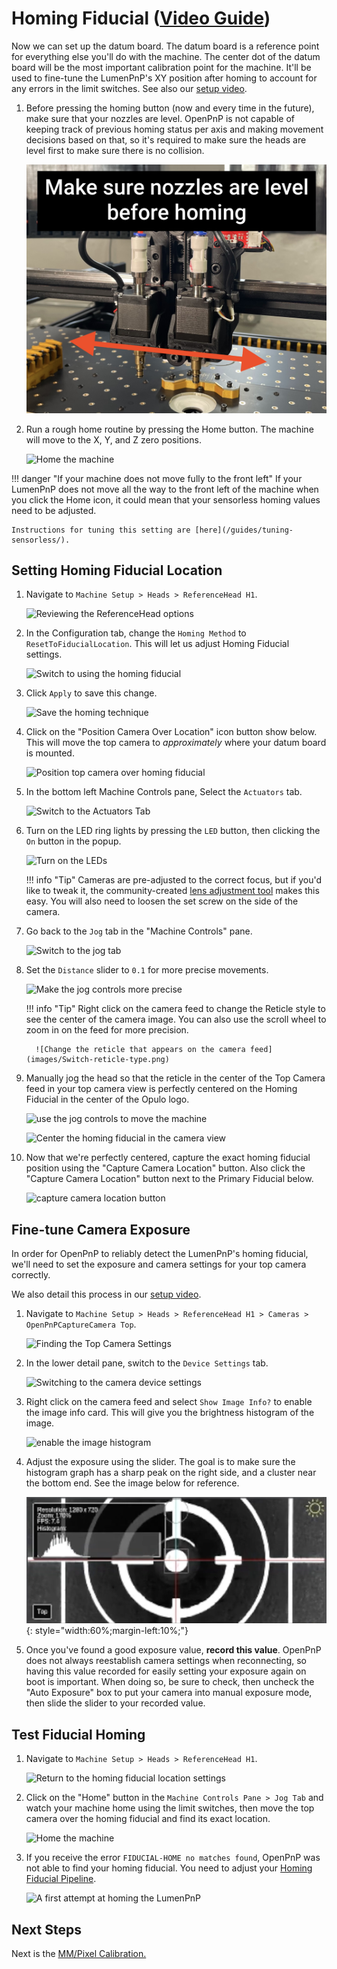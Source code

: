 # Homing Fiducial ([Video Guide](https://youtu.be/h3mtEQfGMlM?si=YzBwkxLlAcJWxDJe&t=527))

Now we can set up the datum board. The datum board is a reference point for everything else you'll do with the machine. The center dot of the datum board will be the most important calibration point for the machine. It'll be used to fine-tune the LumenPnP's XY position after homing to account for any errors in the limit switches. See also our [setup video](https://youtube.com/watch?v=CSnczX6VJ7M&si=EnSIkaIECMiOmarE&t=705).

1. Before pressing the homing button (now and every time in the future), make sure that your nozzles are level. OpenPnP is not capable of keeping track of previous homing status per axis and making movement decisions based on that, so it's required to make sure the heads are level first to make sure there is no collision.
  
    ![level nozzles](images/level-nozzles.JPG)

1. Run a rough home routine by pressing the Home button. The machine will move to the X, Y, and Z zero positions.
  
    ![Home the machine](images/Connect-and-home.png)

!!! danger "If your machine does not move fully to the front left"
    If your LumenPnP does not move all the way to the front left of the machine when you click the Home icon, it could mean that your sensorless homing values need to be adjusted.

    Instructions for tuning this setting are [here](/guides/tuning-sensorless/).

## Setting Homing Fiducial Location

1. Navigate to  `Machine Setup > Heads > ReferenceHead H1`.
  
    ![Reviewing the ReferenceHead options](images/Select-Reference-Head-H1.png)
  
1. In the Configuration tab, change the `Homing Method` to `ResetToFiducialLocation`. This will let us adjust Homing Fiducial settings.
  
    ![Switch to using the homing fiducial](images/Select-ResetToFiducialLocation.png)

1. Click `Apply` to save this change.
  
    ![Save the homing technique](images/Homing-fiducial-apply.png)

1. Click on the "Position Camera Over Location" icon button show below. This will move the top camera to *approximately* where your datum board is mounted.
  
    ![Position top camera over homing fiducial](images/Position-camera-over-homing-fiducial.png)

1. In the bottom left Machine Controls pane, Select the `Actuators` tab.
  
    ![Switch to the Actuators Tab](images/Actuators-tab.png)

1. Turn on the LED ring lights by pressing the `LED` button, then clicking the `On` button in the popup.
  
    ![Turn on the LEDs](images/Turn-on-LEDs.png)

    !!! info "Tip"
          Cameras are pre-adjusted to the correct focus, but if you'd like to tweak it, the community-created [lens adjustment tool](https://www.printables.com/model/208453-lumen-pnp-lens-adjustment-tool) makes this easy. You will also need to loosen the set screw on the side of the camera.

1. Go back to the `Jog` tab in the "Machine Controls" pane.
  
    ![Switch to the jog tab](images/Jog-tab.png)

1.  Set the `Distance` slider to `0.1` for more precise movements.
  
    ![Make the jog controls more precise](images/Distance-slider-0pt1.png)

    !!! info "Tip"
          Right click on the camera feed to change the Reticle style to see the center of the camera image. You can also use the scroll wheel to zoom in on the feed for more precision.
          
          ![Change the reticle that appears on the camera feed](images/Switch-reticle-type.png)

1.  Manually jog the head so that the reticle in the center of the Top Camera feed in your top camera view is perfectly centered on the Homing Fiducial in the center of the Opulo logo.
  
    ![use the jog controls to move the machine](images/jog-controls.png)
  
    ![Center the homing fiducial in the camera view](images/Homing-fiducial-centered.png)

1. Now that we're perfectly centered, capture the exact homing fiducial position using the "Capture Camera Location" button. Also click the "Capture Camera Location" button next to the Primary Fiducial below.

    ![capture camera location button](images/Capture-homing-fiducial-location.png)

## Fine-tune Camera Exposure

In order for OpenPnP to reliably detect the LumenPnP's homing fiducial, we'll need to set the exposure and camera settings for your top camera correctly.

We also detail this process in our [setup video](https://youtube.com/watch?v=CSnczX6VJ7M&si=EnSIkaIECMiOmarE&t=867).

1. Navigate to `Machine Setup > Heads > ReferenceHead H1 > Cameras > OpenPnPCaptureCamera Top`.
  
    ![Finding the Top Camera Settings](images/Top-camera-settings-4.png)

1. In the lower detail pane, switch to the `Device Settings` tab.
  
    ![Switching to the camera device settings](images/Top-camera-device-settings-4.png)

1. Right click on the camera feed and select `Show Image Info?` to enable the image info card. This will give you the brightness histogram of the image.
  
    ![enable the image histogram](images/show-image-info.png)
  
2. Adjust the exposure using the slider. The goal is to make sure the histogram graph has a sharp peak on the right side, and a cluster near the bottom end. See the image below for reference.

    ![a good histogram](images/correct-exposure.png){: style="width:60%;margin-left:10%;"}

3. Once you've found a good exposure value, **record this value**. OpenPnP does not always reestablish camera settings when reconnecting, so having this value recorded for easily setting your exposure again on boot is important. When doing so, be sure to check, then uncheck the "Auto Exposure" box to put your camera into manual exposure mode, then slide the slider to your recorded value.
  
## Test Fiducial Homing

1. Navigate to `Machine Setup > Heads > ReferenceHead H1`.
  
    ![Return to the homing fiducial location settings](images/Select-Reference-Head-H1-5.png)

1. Click on the "Home" button in the `Machine Controls Pane > Jog Tab` and watch your machine home using the limit switches, then move the top camera over the homing fiducial and find its exact location.
  
    ![Home the machine](images/Connect-and-home.png)

1. If you receive the error `FIDUCIAL-HOME no matches found`, OpenPnP was not able to find your homing fiducial. You need to adjust your [Homing Fiducial Pipeline](../../../openpnp/vision-pipeline-adjustment/2-homing-fiducial-pipeline.md).
  
    ![A first attempt at homing the LumenPnP](images/Cant-find-homing-fiducial.png)

## Next Steps

Next is the [MM/Pixel Calibration.](../5-mm-per-pixel/index.md)